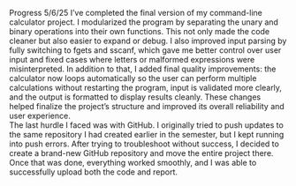 Progress 5/6/25
 	  I’ve completed the final version of my command-line calculator project. I modularized the program by separating the unary and binary operations into their own functions. 
  This not only made the code cleaner but also easier to expand or debug. I also improved input parsing by fully switching to fgets and sscanf, which gave me better control over user input and fixed cases where 
  letters or malformed expressions were misinterpreted.	In addition to that, I added final quality improvements: the calculator now loops automatically so the user can perform multiple calculations without 
  restarting the program, input is validated more clearly, and the output is formatted to display results cleanly. These changes helped finalize the project’s structure and improved its overall reliability and 
  user experience.												
    The last hurdle I faced was with GitHub. I originally tried to push updates to the same repository I had created earlier in the semester, but I kept running into push errors.
  After trying to troubleshoot without success, I decided to create a brand-new GitHub repository and move the entire project there. Once that was done, everything worked smoothly, 
  and I was able to successfully upload both the code and report.
